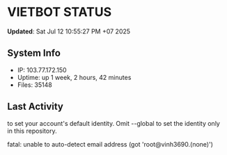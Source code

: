 # VIETBOT STATUS
**Updated**: Sat Jul 12 10:55:27 PM +07 2025

## System Info
- IP: 103.77.172.150
- Uptime: up 1 week, 2 hours, 42 minutes
- Files: 35148

## Last Activity

to set your account's default identity.
Omit --global to set the identity only in this repository.

fatal: unable to auto-detect email address (got 'root@vinh3690.(none)')
